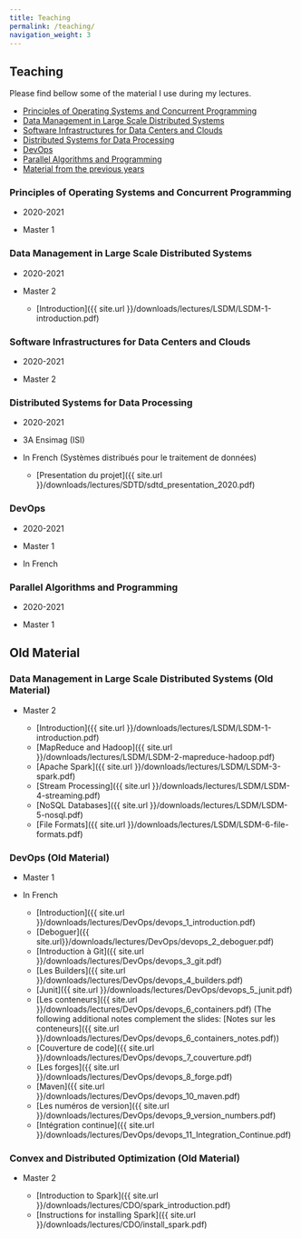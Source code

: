 ```yaml
---
title: Teaching
permalink: /teaching/
navigation_weight: 3
---
```


## Teaching

Please find bellow some of the material I use during my lectures.

- [Principles of Operating Systems and Concurrent
  Programming](#principles-of-operating-systems-and-concurrent-programming)
- [Data Management in Large Scale Distributed Systems](#data-management-in-large-scale-distributed-systems)
- [Software Infrastructures for Data Centers and Clouds](#software-infrastructures-for-data-centers-and-clouds)
- [Distributed Systems for Data
  Processing](#distributed-systems-for-data-processing)
- [DevOps](#devops)
- [Parallel Algorithms and
  Programming](#parallel-algorithms-and-programming)
- [Material from the previous years](#old-material)

### Principles of Operating Systems and Concurrent Programming

- 2020-2021
- Master 1

  <!-- - [Thread Synchronization Primitives]({{ site.url }}/downloads/lectures/M1_OS/lecture_11--Thread_synchro_primitives.pdf) -->
  <!-- - [Thread Synchronization Implementation]({{ site.url }}/downloads/lectures/M1_OS/lecture_12--Thread_synchro_implementation.pdf) -->
  <!-- - [Advanced Topics on Thread Synchronization]({{ site.url }}/downloads/lectures/M1_OS/lecture_13--Thread_synchro_advanced.pdf) -->
  <!-- - [CPU scheduling]({{ site.url }}/downloads/lectures/M1_OS/lecture_14--CPU_scheduling.pdf) -->
  <!-- - [IO management, HDDs, and SSDs]({{ site.url }}/downloads/lectures/M1_OS/lecture_15--IO_disks.pdf) -->
  <!-- - [File systems]({{ site.url }}/downloads/lectures/M1_OS/lecture_16--File_systems.pdf) -->
  <!-- - [RAID]({{ site.url }}/downloads/lectures/M1_OS/lecture_17--RAID.pdf) -->


### Data Management in Large Scale Distributed Systems

- 2020-2021
- Master 2

  - [Introduction]({{ site.url }}/downloads/lectures/LSDM/LSDM-1-introduction.pdf)
  <!-- - [MapReduce and Hadoop]({{ site.url }}/downloads/lectures/LSDM/LSDM-2-mapreduce-hadoop.pdf) -->
  <!-- - [Apache Spark]({{ site.url }}/downloads/lectures/LSDM/LSDM-3-spark.pdf) -->
  <!-- - [Installing Spark]({{ site.url }}/downloads/lectures/LSDM/LSDM-install-spark.pdf) -->
  <!-- - [Lab Spark]({{ site.url -->
  <!--   }}/downloads/lectures/LSDM/LSDM-lab-intro-spark.pdf) (code to -->
  <!--   download: [source code]({{ site.url -->
  <!--   }}/downloads/lectures/LSDM/LSDM-lab-intro-spark.tar.gz)) -->
  <!-- - [Stream Processing]({{ site.url -->
  <!--   }}/downloads/lectures/LSDM/LSDM-4-streaming.pdf) -->
  <!-- - [Lab Spark 2]({{ site.url -->
  <!--   }}/downloads/lectures/LSDM/LSDM-lab-spark-google.pdf) -->
  <!-- - [NoSQL Databases]({{ site.url -->
  <!--   }}/downloads/lectures/LSDM/LSDM-5-nosql.pdf) -->
  <!-- - [Lab Neo4j]({{ site.url -->
  <!--   }}/downloads/lectures/LSDM/LSDM-lab-intro-neo4j.pdf) -->
  <!-- - [Lab Streaming]({{ site.url -->
  <!--   }}/downloads/lectures/LSDM/LSDM-lab-streaming.pdf) (code to -->
  <!--   download: [source code]({{ site.url -->
  <!--   }}/downloads/lectures/LSDM/LSDM-lab-streaming.tar.gz)) -->
  <!-- - [File Formats]({{ site.url -->
  <!--   }}/downloads/lectures/LSDM/LSDM-6-file-formats.pdf) -->


  <!-- - [Instructions: Submitting your lab]({{ site.url -->
  <!--   }}/downloads/lectures/LSDM/LSDM-lab_submission_instructions.html) -->


### Software Infrastructures for Data Centers and Clouds

- 2020-2021
- Master 2

  <!-- - [About Failures in the Cloud]({{ site.url }}/downloads/lectures/SI4DCC/failures_in_cloud.pdf) -->


### Distributed Systems for Data Processing

- 2020-2021
- 3A Ensimag (ISI)
- In French (Systèmes distribués pour le traitement de données)

  - [Presentation du projet]({{ site.url }}/downloads/lectures/SDTD/sdtd_presentation_2020.pdf)

### DevOps

- 2020-2021
- Master 1
- In French

    <!-- - [Introduction]({{ site.url }}/downloads/lectures/DevOps/devops_1_introduction.pdf) -->
    <!-- - [Deboguer]({{ site.url}}/downloads/lectures/DevOps/devops_2_deboguer.pdf) -->
    <!-- - [Introduction à Git]({{ site.url }}/downloads/lectures/DevOps/devops_3_git.pdf) -->
    <!-- - [Les Builders]({{ site.url }}/downloads/lectures/DevOps/devops_4_builders.pdf) -->
    <!-- - [Junit]({{ site.url }}/downloads/lectures/DevOps/devops_5_junit.pdf) -->
    <!-- - [Les conteneurs]({{ site.url }}/downloads/lectures/DevOps/devops_6_containers.pdf) (The following additional notes complement the slides: [Notes sur les conteneurs]({{ site.url }}/downloads/lectures/DevOps/devops_6_containers_notes.pdf)) -->
    <!-- - [Couverture de code]({{ site.url }}/downloads/lectures/DevOps/devops_7_couverture.pdf) -->
    <!-- - [Les forges]({{ site.url }}/downloads/lectures/DevOps/devops_8_forge.pdf) -->
    <!-- - [Maven]({{ site.url }}/downloads/lectures/DevOps/devops_10_maven.pdf) -->
    <!-- - [Les numéros de version]({{ site.url }}/downloads/lectures/DevOps/devops_9_version_numbers.pdf) -->
    <!-- - [Intégration continue]({{ site.url }}/downloads/lectures/DevOps/devops_11_Integration_Continue.pdf) -->


### Parallel Algorithms and Programming

- 2020-2021
- Master 1

    <!-- - [Introduction]({{ site.url -->
    <!--   }}/downloads/lectures/PAP/pap_1_introduction.pdf) -->
    <!-- - [Architecture, programming and communication models]({{ site.url -->
    <!--   }}/downloads/lectures/PAP/pap_2_models.pdf) -->
    <!-- - [Shared-memory algorithms]({{ site.url -->
    <!--   }}/downloads/lectures/PAP/pap_3_shared_memory_algos.pdf) -->
    <!-- - [OpenMP]({{ site.url -->
    <!--   }}/downloads/lectures/PAP/pap_4_openmp.pdf) -->
    <!-- - [Collective operations]({{ site.url -->
    <!--   }}/downloads/lectures/PAP/pap_5_mp_collectives.pdf) -->
    <!-- - [Introduction to MPI]({{ site.url }}/downloads/lectures/PAP/pap_6_mpi.pdf) -->
    <!-- <\!-- - [Interconnection networks]({{ site.url }}/downloads/lectures/PAP/pap_7_networks.pdf) -\-> -->
    <!-- - [Distributed-memory algorithms]({{ site.url }}/downloads/lectures/PAP/pap_8_dist_memory_algos.pdf) -->


<!-- - [Fault tolerance for Parallel Applications]({{ site.url }}/downloads/lectures/PAP/pap_10_ft.pdf) -->

## Old Material


### Data Management in Large Scale Distributed Systems (Old Material)

- Master 2

  - [Introduction]({{ site.url }}/downloads/lectures/LSDM/LSDM-1-introduction.pdf)
  - [MapReduce and Hadoop]({{ site.url }}/downloads/lectures/LSDM/LSDM-2-mapreduce-hadoop.pdf)
  - [Apache Spark]({{ site.url }}/downloads/lectures/LSDM/LSDM-3-spark.pdf)
  - [Stream Processing]({{ site.url
    }}/downloads/lectures/LSDM/LSDM-4-streaming.pdf)
  - [NoSQL Databases]({{ site.url
    }}/downloads/lectures/LSDM/LSDM-5-nosql.pdf)
  - [File Formats]({{ site.url
    }}/downloads/lectures/LSDM/LSDM-6-file-formats.pdf)



### DevOps (Old Material)

- Master 1
- In French

    - [Introduction]({{ site.url }}/downloads/lectures/DevOps/devops_1_introduction.pdf)
    - [Deboguer]({{ site.url}}/downloads/lectures/DevOps/devops_2_deboguer.pdf)
    - [Introduction à Git]({{ site.url }}/downloads/lectures/DevOps/devops_3_git.pdf)
    - [Les Builders]({{ site.url }}/downloads/lectures/DevOps/devops_4_builders.pdf)
    - [Junit]({{ site.url }}/downloads/lectures/DevOps/devops_5_junit.pdf)
    - [Les conteneurs]({{ site.url }}/downloads/lectures/DevOps/devops_6_containers.pdf) (The following additional notes complement the slides: [Notes sur les conteneurs]({{ site.url }}/downloads/lectures/DevOps/devops_6_containers_notes.pdf))
    - [Couverture de code]({{ site.url }}/downloads/lectures/DevOps/devops_7_couverture.pdf)
    - [Les forges]({{ site.url }}/downloads/lectures/DevOps/devops_8_forge.pdf)
    - [Maven]({{ site.url }}/downloads/lectures/DevOps/devops_10_maven.pdf)
    - [Les numéros de version]({{ site.url }}/downloads/lectures/DevOps/devops_9_version_numbers.pdf)
    - [Intégration continue]({{ site.url }}/downloads/lectures/DevOps/devops_11_Integration_Continue.pdf)

    

### Convex and Distributed Optimization (Old Material)

- Master 2

  - [Introduction to Spark]({{ site.url
    }}/downloads/lectures/CDO/spark_introduction.pdf)
  - [Instructions for installing Spark]({{ site.url }}/downloads/lectures/CDO/install_spark.pdf)


